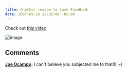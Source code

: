 ```yaml
---
title: Another reason to love FaceBook
date: 2007-09-19 22:35:08 -05:00
---
```


Check out [this video](http://one.revver.com/watch/202104)

![image](jasonmeridth/files/2011/03AnotherreasontoloveFaceBook_10582/image_3.png)

## Comments

**[Joe Ocampo](#101 "2007-09-20 01:40:07"):** I can't believe you subjected me to that!!! ;-)
